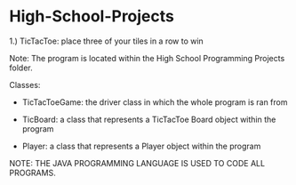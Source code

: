 # High-School-Projects
1.) TicTacToe: place three of your tiles in a row to win

Note: The program is located within the High School Programming Projects folder.

Classes:

- TicTacToeGame: the driver class in which the whole program is ran from

- TicBoard: a class that represents a TicTacToe Board object within the program

- Player: a class that represents a Player object within the program

NOTE: THE JAVA PROGRAMMING LANGUAGE IS USED TO CODE ALL PROGRAMS.
